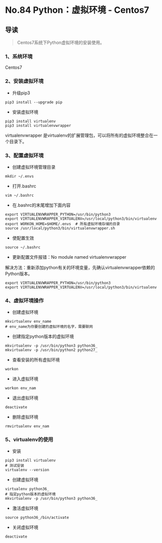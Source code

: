 # No.84 Python：虚拟环境 - Centos7

## 导读

> Centos7系统下Python虚拟环境的安装使用。

### 1、系统环境

Centos7

### 2、安装虚拟环境

- 升级pip3

```shell
pip3 install --upgrade pip
```

- 安装虚拟环境

```shell
pip3 install virtualenv
pip3 install virtualenvwrapper
```

virtualenvwrapper 是virtualenv的扩展管理包，可以将所有的虚拟环境整合在一个目录下。

### 3、配置虚拟环境

- 创建虚拟环境管理目录

```shell
mkdir ~/.envs
```

- 打开.bashrc

```shell
vim ~/.bashrc
```

- 在.bashrc的末尾增加下面内容

```shell
export VIRTUALENVWRAPPER_PYTHON=/usr/bin/python3
export VIRTUALENVWRAPPER_VIRTUALENV=/usr/local/python3/bin/virtualenv
export WORKON_HOME=$HOME/.envs  # 所有虚拟环境存储的目录
source /usr/local/python3/bin/virtualenvwrapper.sh
```

- 使配置生效

```shell
source ~/.bashrc
```

- 更新配置文件报错：No module named virtualenvwrapper

解决方法：重新添加python有关的环境变量，先确认virtualenvwrapper依赖的Python版本。

```shell
export VIRTUALENVWRAPPER_PYTHON=/usr/bin/python3
export VIRTUALENVWRAPPER_VIRTUALENV=/usr/local/python3/bin/virtualenv
```

### 4、虚拟环境操作

- 创建虚拟环境

```shell
mkvirtualenv env_name
# env_name为你要创建的虚拟环境的名字，需要联网
```

- 创建指定python版本的虚拟环境

```shell
mkvirtualenv -p /usr/bin/python3 python36_
mkvirtualenv -p /usr/bin/python2 python27_
```

- 查看安装的所有虚拟环境

```shell
workon
```

- 进入虚拟环境

```shell
workon env_nam
```

- 退出虚拟环境

```shell
deactivate
```

- 删除虚拟环境

```shell
rmvirtualenv env_nam
```

### 5、virtualenv的使用

- 安装

```shell
pip3 install virtualenv
# 测试安装
virtualenv --version
```

- 创建虚拟环境

```shell
virtualenv python36_
# 指定python版本的虚拟环境
mkvirtualenv -p /usr/bin/python3 python36_
```

- 激活虚拟环境

```shell
source python36_/bin/activate
```

- 关闭虚拟环境

```shell
deactivate
```
